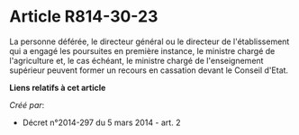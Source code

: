 # Article R814-30-23

La personne déférée, le directeur général ou le directeur de l'établissement qui a engagé les poursuites en première
instance, le ministre chargé de l'agriculture et, le cas échéant, le ministre chargé de l'enseignement supérieur peuvent
former un recours en cassation devant le Conseil d'Etat.

**Liens relatifs à cet article**

_Créé par_:

  - Décret n°2014-297 du 5 mars 2014 - art. 2
